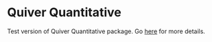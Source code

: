 # Quiver Quantitative

Test version of Quiver Quantitative package. Go
[here](https://api.quiverquant.com/dashboard/)
for more details.